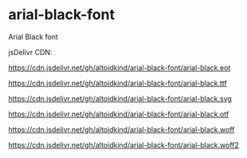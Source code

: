 # arial-black-font
Arial Black font

jsDelivr CDN:

https://cdn.jsdelivr.net/gh/altoidkind/arial-black-font/arial-black.eot

https://cdn.jsdelivr.net/gh/altoidkind/arial-black-font/arial-black.ttf

https://cdn.jsdelivr.net/gh/altoidkind/arial-black-font/arial-black.svg

https://cdn.jsdelivr.net/gh/altoidkind/arial-black-font/arial-black.otf

https://cdn.jsdelivr.net/gh/altoidkind/arial-black-font/arial-black.woff

https://cdn.jsdelivr.net/gh/altoidkind/arial-black-font/arial-black.woff2
